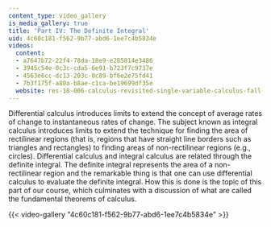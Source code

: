 ```yaml
---
content_type: video_gallery
is_media_gallery: true
title: 'Part IV: The Definite Integral'
uid: 4c60c181-f562-9b77-abd6-1ee7c4b5834e
videos:
  content:
  - a7647b72-22f4-78da-18e9-e285814e3486
  - 3945c54e-0c3c-cda5-6e91-b723f7c9737e
  - 4563e6cc-dc13-203c-0c89-bf6e2e75fd41
  - 7b3f175f-a80a-b8ae-c1ca-be19699df35e
  website: res-18-006-calculus-revisited-single-variable-calculus-fall-2010
---
```


Differential calculus introduces limits to extend the concept of average rates of change to instantaneous rates of change. The subject known as integral calculus introduces limits to extend the technique for finding the area of rectilinear regions (that is, regions that have straight line borders such as triangles and rectangles) to finding areas of non-rectilinear regions (e.g., circles). Differential calculus and integral calculus are related through the definite integral. The definite integral represents the area of a non-rectilinear region and the remarkable thing is that one can use differential calculus to evaluate the definite integral. How this is done is the topic of this part of our course, which culminates with a discussion of what are called the fundamental theorems of calculus.

{{< video-gallery "4c60c181-f562-9b77-abd6-1ee7c4b5834e" >}}

